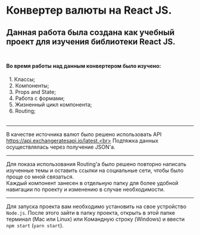 <b>Конвертер валюты на React JS.</b><br>
===================================
Данная работа была создана как учебный проект для изучения библиотеки React JS. <br><br>
-----------------------------
#### Во время работы над данным конвертером было изучено:<br>
&nbsp;&nbsp;1. Классы;<br>
&nbsp;&nbsp;2. Компоненты;<br>
&nbsp;&nbsp;3. Props and State;<br>
&nbsp;&nbsp;4. Работа с формами;<br>
&nbsp;&nbsp;5. Жизненный цикл компонента;<br>
&nbsp;&nbsp;6. Routing;<br><br>
***
В качестве источника валют было решено использовать API https://api.exchangeratesapi.io/latest.<br>
Подтяжка данных осуществлялась через получение JSON'а.<br>
***
Для показа использования Routing'а было решено повторно написать изученные темы и оставить ссылки на социальные сети, чтобы было проще со мной связаться.<br>
Каждый компонент занесен в отдельную папку для более удобной навигации по проекту и изменению в случае необходимости.<br>
***
Для запуска проекта вам необходимо установить на свое устройство `Node.js`. После этого зайти в папку проекта, открыть в этой папке терминал (Mac или Linux) или Командную строку (Windows) и ввести `npm start` (`yarn start`). 
